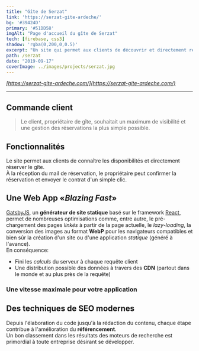 ```yaml
---
title: "Gîte de Serzat"
link: 'https://serzat-gite-ardeche/'
bg: '#39424D'
primary: '#51DD58'
imgAlt: "Page d'accueil du gîte de Serzat"
tech: [firebase, css3]
shadow: 'rgba(0,200,0,0.5)'
excerpt: "Un site qui permet aux clients de découvrir et directement réserver un gîte en Ardèche."
path: /serzat
date: "2019-09-17"
coverImage: ../images/projects/serzat.jpg
---
```


*[https://serzat-gite-ardeche.com/](https://serzat-gite-ardeche.com/)*

---

## Commande client

> Le client, propriétaire de gîte, souhaitait un maximum de visibilité et une gestion des réservations la plus simple possible.

## Fonctionnalités

Le site permet aux clients de connaître les disponibilités et directement réserver le gîte.  
À la réception du mail de réservation, le propriétaire peut confirmer la réservation et envoyer le contrat d'un simple clic.

## Une Web App «*Blazing Fast*»

[GatsbyJS](https://www.gatsbyjs.org/), un **générateur de site statique** basé sur le framework [React](https://fr.reactjs.org), permet de nombreuses optimisations comme, entre autre, le pré-chargement des pages *linkés* à partir de la page actuelle, le *lazy-loading*, la conversion des images au format **WebP** pour les navigateurs compatibles et bien sûr la création d'un site ou d'une application *statique* (généré à l'avance).  
En conséquence:

- Fini les *calculs* du serveur à chaque requête client
- Une distribution possible des données à travers des **CDN** (partout dans le monde et au plus près de la requête)

### Une vitesse maximale pour votre application

## Des techniques de SEO modernes

Depuis l'élaboration du code jusqu'à la rédaction du contenu, chaque étape contribue à l'amélioration du **référencement**.  
Un bon classement dans les résultats des moteurs de recherche est primordial à toute entreprise désirant se développer.
